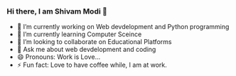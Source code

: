 ### Hi there, I am Shivam Modi 👋

<!--
**ShivamModi1012/ShivamModi1012** is a ✨ _special_ ✨ repository because its `README.md` (this file) appears on your GitHub profile.
-->

- 🔭 I’m currently working on Web devdelopment and Python programming
- 🌱 I’m currently learning Computer Sceince
- 👯 I’m looking to collaborate on Educational Platforms
- 💬 Ask me about web devdelopment and coding
- 😄 Pronouns: Work is Love...
- ⚡ Fun fact: Love to have coffee while, I am at work.

